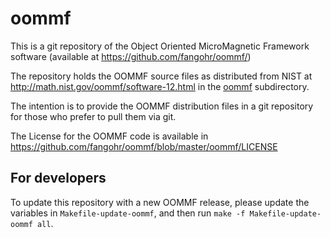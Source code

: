 
# oommf

This is a git repository of the Object Oriented MicroMagnetic Framework software 
(available at https://github.com/fangohr/oommf/)

The repository holds the OOMMF source files as distributed from NIST at 
http://math.nist.gov/oommf/software-12.html in the [oommf](https://github.com/fangohr/oommf/tree/master/oommf) subdirectory.

The intention is to provide the OOMMF distribution files in a git repository for those who prefer to pull them via git.

The License for the OOMMF code is available in https://github.com/fangohr/oommf/blob/master/oommf/LICENSE



## For developers

To update this repository with a new OOMMF release, please update the variables in
`Makefile-update-oommf`, and then run `make -f Makefile-update-oommf all`.

